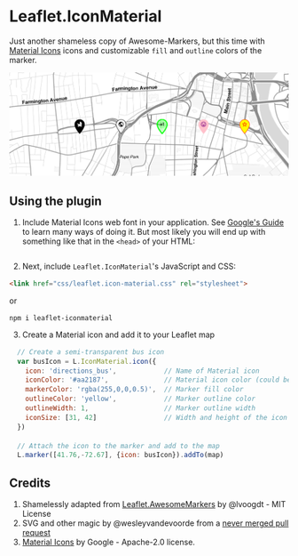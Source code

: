 # Leaflet.IconMaterial
Just another shameless copy of Awesome-Markers, but this time with [Material Icons](https://material.io/tools/icons/) icons and customizable `fill` and `outline` colors of the marker.

![Leaflet.IconMaterial screenshot](screenshot.png "Leaflet.IconMaterial screenshot")

## Using the plugin
1. Include Material Icons web font in your application. See [Google's Guide](https://google.github.io/material-design-icons/) to learn many ways of doing it. But most likely you will end up with something like that in the `<head>` of your HTML:
```html

```

2. Next, include `Leaflet.IconMaterial`'s JavaScript and CSS:

```html
<link href="css/leaflet.icon-material.css" rel="stylesheet">

```

or

```
npm i leaflet-iconmaterial
```

3. Create a Material icon and add it to your Leaflet map
```js
  // Create a semi-transparent bus icon
  var busIcon = L.IconMaterial.icon({
    icon: 'directions_bus',            // Name of Material icon
    iconColor: '#aa2187',              // Material icon color (could be rgba, hex, html name...)
    markerColor: 'rgba(255,0,0,0.5)',  // Marker fill color
    outlineColor: 'yellow',            // Marker outline color
    outlineWidth: 1,                   // Marker outline width 
    iconSize: [31, 42]                 // Width and height of the icon
  })
  
  // Attach the icon to the marker and add to the map
  L.marker([41.76,-72.67], {icon: busIcon}).addTo(map)
```

## Credits
1. Shamelessly adapted from [Leaflet.AwesomeMarkers](https://github.com/lvoogdt/Leaflet.awesome-markers) by @lvoogdt - MIT License
1. SVG and other magic by @wesleyvandevoorde from a [never merged pull request](https://github.com/lvoogdt/Leaflet.awesome-markers/pull/74)
1. [Material Icons](https://github.com/google/material-design-icons) by Google - Apache-2.0 license.
